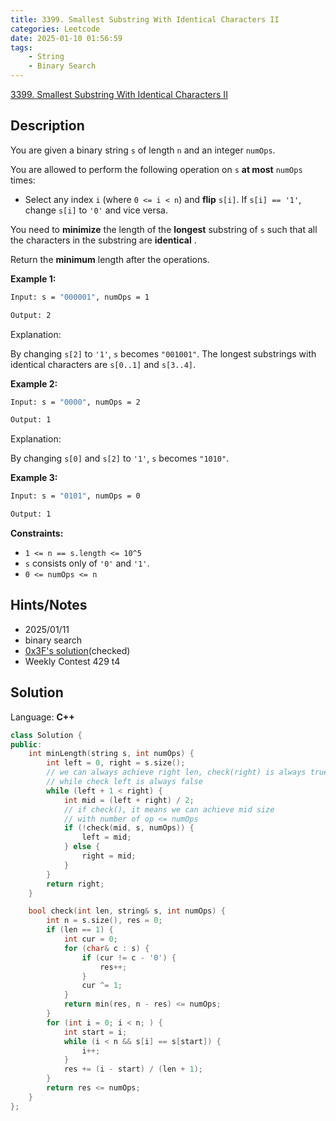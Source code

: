 ```yaml
---
title: 3399. Smallest Substring With Identical Characters II
categories: Leetcode
date: 2025-01-10 01:56:59
tags:
    - String
    - Binary Search
---
```


[3399. Smallest Substring With Identical Characters II](https://leetcode.com/problems/smallest-substring-with-identical-characters-ii/description/)

## Description

You are given a binary string `s` of length `n` and an integer `numOps`.

You are allowed to perform the following operation on `s` **at most**  `numOps` times:

- Select any index `i` (where `0 <= i < n`) and **flip**  `s[i]`. If `s[i] == '1'`, change `s[i]` to `'0'` and vice versa.

You need to **minimize**  the length of the **longest** substring of `s` such that all the characters in the substring are **identical** .

Return the **minimum**  length after the operations.

**Example 1:**

```bash
Input: s = "000001", numOps = 1

Output: 2
```

Explanation:

By changing `s[2]` to `'1'`, `s` becomes `"001001"`. The longest substrings with identical characters are `s[0..1]` and `s[3..4]`.

**Example 2:**

```bash
Input: s = "0000", numOps = 2

Output: 1
```

Explanation:

By changing `s[0]` and `s[2]` to `'1'`, `s` becomes `"1010"`.

**Example 3:**

```bash
Input: s = "0101", numOps = 0

Output: 1
```

**Constraints:**

- `1 <= n == s.length <= 10^5`
- `s` consists only of `'0'` and `'1'`.
- `0 <= numOps <= n`

## Hints/Notes

- 2025/01/11
- binary search
- [0x3F's solution](https://leetcode.cn/problems/smallest-substring-with-identical-characters-ii/solutions/3027031/er-fen-da-an-tan-xin-gou-zao-pythonjavac-3i4f/)(checked)
- Weekly Contest 429 t4

## Solution

Language: **C++**

```C++
class Solution {
public:
    int minLength(string s, int numOps) {
        int left = 0, right = s.size();
        // we can always achieve right len, check(right) is always true
        // while check left is always false
        while (left + 1 < right) {
            int mid = (left + right) / 2;
            // if check(), it means we can achieve mid size
            // with number of op <= numOps
            if (!check(mid, s, numOps)) {
                left = mid;
            } else {
                right = mid;
            }
        }
        return right;
    }

    bool check(int len, string& s, int numOps) {
        int n = s.size(), res = 0;
        if (len == 1) {
            int cur = 0;
            for (char& c : s) {
                if (cur != c - '0') {
                    res++;
                }
                cur ^= 1;
            }
            return min(res, n - res) <= numOps;
        }
        for (int i = 0; i < n; ) {
            int start = i;
            while (i < n && s[i] == s[start]) {
                i++;
            }
            res += (i - start) / (len + 1);
        }
        return res <= numOps;
    }
};
```
